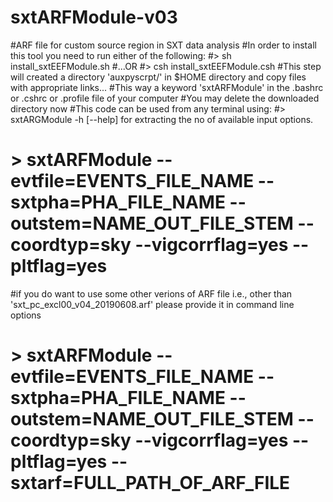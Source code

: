 # sxtARFModule-v03
#ARF file for custom source region in SXT data analysis 
#In order to install this tool you need to run either of the following:
#> sh install_sxtEEFModule.sh
#...OR
#> csh install_sxtEEFModule.csh
#This step will created a directory 'auxpyscrpt/' in $HOME directory and copy files with appropriate links... 
#This way a keyword 'sxtARFModule' in the .bashrc or .cshrc or .profile file of your computer
#You may delete the downloaded directory now
#This code can be used from any terminal using:
#> sxtARGModule -h [--help] for extracting the no of available input options. 
# > sxtARFModule --evtfile=EVENTS_FILE_NAME --sxtpha=PHA_FILE_NAME --outstem=NAME_OUT_FILE_STEM --coordtyp=sky --vigcorrflag=yes --pltflag=yes
#if you do want to use some other verions of ARF file i.e., other than 'sxt_pc_excl00_v04_20190608.arf' please provide it in command line options 
# > sxtARFModule --evtfile=EVENTS_FILE_NAME --sxtpha=PHA_FILE_NAME --outstem=NAME_OUT_FILE_STEM --coordtyp=sky --vigcorrflag=yes --pltflag=yes --sxtarf=FULL_PATH_OF_ARF_FILE

